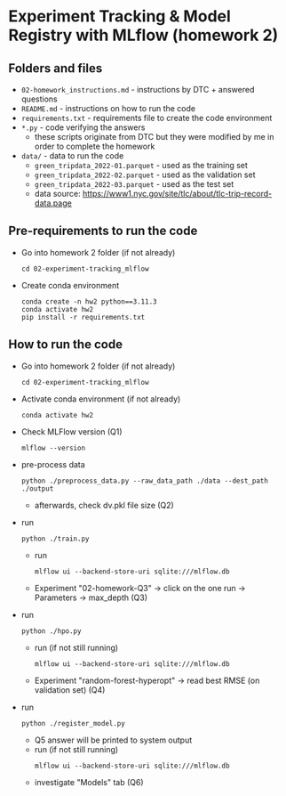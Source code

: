 # Experiment Tracking & Model Registry with MLflow (homework 2)
## Folders and files
- ```02-homework_instructions.md``` - instructions by DTC + answered questions
- ```README.md``` - instructions on how to run the code
- ```requirements.txt``` - requirements file to create the code environment
- ```*.py``` - code verifying the answers
    - these scripts originate from DTC but they were modified by me in order to complete the homework
- ```data/``` - data to run the code
    - ```green_tripdata_2022-01.parquet``` - used as the training set
    - ```green_tripdata_2022-02.parquet``` - used as the validation set
    - ```green_tripdata_2022-03.parquet``` - used as the test set
    - data source: https://www1.nyc.gov/site/tlc/about/tlc-trip-record-data.page

## Pre-requirements to run the code
- Go into homework 2 folder (if not already)
    ```
    cd 02-experiment-tracking_mlflow
    ```
- Create conda environment
    ```
    conda create -n hw2 python==3.11.3
    conda activate hw2
    pip install -r requirements.txt
    ```

## How to run the code
- Go into homework 2 folder (if not already)
    ```
    cd 02-experiment-tracking_mlflow
    ```
- Activate conda environment (if not already)
    ```
    conda activate hw2
    ```
- Check MLFlow version (Q1)
    ```
    mlflow --version
    ```
- pre-process data
    ```
    python ./preprocess_data.py --raw_data_path ./data --dest_path ./output
    ```
    - afterwards, check dv.pkl file size (Q2)
- run
    ```
    python ./train.py
    ```
    - run
        ```
        mlflow ui --backend-store-uri sqlite:///mlflow.db
        ```
    - Experiment "02-homework-Q3" -> click on the one run -> Parameters -> max_depth (Q3)

- run
    ```
    python ./hpo.py
    ```
    - run (if not still running)
        ```
        mlflow ui --backend-store-uri sqlite:///mlflow.db
        ```
    - Experiment "random-forest-hyperopt" -> read best RMSE (on validation set) (Q4)

- run
    ```
    python ./register_model.py
    ```
    - Q5 answer will be printed to system output
    - run (if not still running)
        ```
        mlflow ui --backend-store-uri sqlite:///mlflow.db
        ```
    - investigate "Models" tab (Q6)
